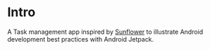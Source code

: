 # Intro
A Task management app inspired by [Sunflower](https://github.com/android/sunflower) to illustrate Android development best practices with Android Jetpack.
